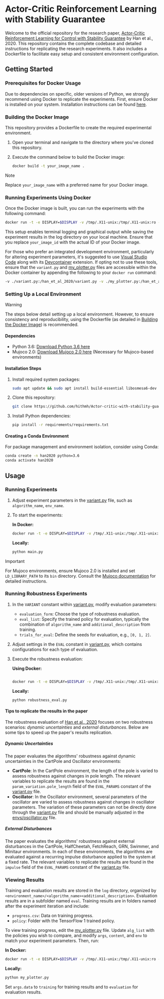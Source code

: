 # Actor-Critic Reinforcement Learning with Stability Guarantee

Welcome to the official repository for the research paper, [Actor-Critic Reinforcement Learning for Control with Stability Guarantee](https://arxiv.org/abs/2004.14288) by Han et al., 2020. This repository contains the complete codebase and detailed instructions for replicating the research experiments. It also includes a Dockerfile to facilitate easy setup and consistent environment configuration.

## Getting Started

### Prerequisites for Docker Usage

Due to dependencies on specific, older versions of Python, we strongly recommend using Docker to replicate the experiments. First, ensure Docker is installed on your system. Installation instructions can be found [here](https://docs.docker.com/get-docker/).

### Building the Docker Image

This repository provides a Dockerfile to create the required experimental environment.

1. Open your terminal and navigate to the directory where you've cloned this repository.
2. Execute the command below to build the Docker image:

   ```bash
   docker build -t your_image_name .
   ```

> [!NOTE]
> Replace `your_image_name` with a preferred name for your Docker image.

### Running Experiments Using Docker

Once the Docker image is built, you can run the experiments with the following command:

```bash
docker run -t -e DISPLAY=$DISPLAY -v /tmp/.X11-unix:/tmp/.X11-unix:ro -v ./log:/han_et_al_2020/log your_image_id
```

This setup enables terminal logging and graphical output while saving the experiment results in the log directory on your local machine. Ensure that you replace `your_image_id` with the actual ID of your Docker image.

For those who prefer an integrated development environment, particularly for altering experiment parameters, it's suggested to use [Visual Studio Code](https://code.visualstudio.com/) along with its [Devcontainer](https://code.visualstudio.com/docs/remote/containers) extension. If opting not to use these tools, ensure that the `variant.py` and [my_plotter.py](./my_plotter.py) files are accessible within the Docker container by appending the following to your `docker run` command:

```bash
-v ./variant.py:/han_et_al_2020/variant.py -v ./my_plotter.py:/han_et_al_2020/my_plotter.py
```

### Setting Up a Local Environment

> [!WARNING]
> The steps below detail setting up a local environment. However, to ensure consistency and reproducibility, using the Dockerfile (as detailed in [Building the Docker Image](#building-the-docker-image)) is recommended.

#### Dependencies

- Python 3.6: [Download Python 3.6 here](https://www.python.org/downloads/release/python-360/)
- Mujoco 2.0: [Download Mujoco 2.0 here](https://www.roboti.us/download.html) (Necessary for Mujoco-based environments)

#### Installation Steps

1. Install required system packages:

   ```bash
   sudo apt update && sudo apt install build-essential libosmesa6-dev patchelf
   ```

2. Clone this repository:

   ```bash
   git clone https://github.com/hithmh/Actor-critic-with-stability-guarantee
   ```

3. Install Python dependencies:

   ```bash
   pip install -r requirements/requirements.txt
   ```

#### Creating a Conda Environment

For package management and environment isolation, consider using Conda:

```bash
conda create -n han2020 python=3.6
conda activate han2020
```

## Usage

### Running Experiments

1. Adjust experiment parameters in the [variant.py](./variant.py) file, such as `algorithm_name`, `env_name`.
2. To start the experiments:

   **In Docker:**

   ```bash
   docker run -t -e DISPLAY=$DISPLAY -v /tmp/.X11-unix:/tmp/.X11-unix:ro -v ./log:/han_et_al_2020/log your_image_id
   ```

   **Locally:**

   ```bash
   python main.py
   ```

> [!IMPORTANT]
> For Mujoco environments, ensure Mujoco 2.0 is installed and set `LD_LIBRARY_PATH` to its `bin` directory. Consult the [Mujoco documentation](https://www.roboti.us/download.html) for detailed instructions.

### Running Robustness Experiments

1. In the `VARIANT` constant within [variant.py](./variant.py), modify evaluation parameters:

   - `evaluation_form`: Choose the type of robustness evaluation.
   - `eval_list`: Specify the trained policy for evaluation, typically the combination of `algorithm_name` and `additional_description` from training.
   - `trials_for_eval`: Define the seeds for evaluation, e.g., `[0, 1, 2]`.

2. Adjust settings in the `EVAL` constant in [variant.py](./variant.py), which contains configurations for each type of evaluation.

3. Execute the robustness evaluation:

   **Using Docker:**

   ```bash

   docker run -t -e DISPLAY=$DISPLAY -v /tmp/.X11-unix:/tmp/.X11-unix:ro -v ./log:/han_et_al_2020/log your_image_id python robustness_eval.py
   ```

   **Locally:**

   ```bash
   python robustness_eval.py
   ```

#### Tips to replicate the results in the paper

The robustness evaluation of [Han et al., 2020](https://arxiv.org/abs/2004.14288) focuses on two robustness scenarios: *dynamic uncertainties* and *external disturbances*. Below are some tips to speed up the paper's results replication.

##### Dynamic Uncertainties

The paper evaluates the algorithms' robustness against dynamic uncertainties in the CartPole and Oscillator environments:
   - **CartPole**: In the CartPole environment, the length of the pole is varied to assess robustness against changes in pole length. The relevant variables to replicate the results are found in the `param_variation.pole_length` field of the  `EVAL_PARAMS` constant of the [variant.py](./variant.py) file.
   - **Oscillator**: In the Oscillator environment, several parameters of the oscillator are varied to assess robustness against changes in oscillator parameters. The variation of these parameters can not be directly done through the [variant.py](./variant.py) file and should be manually adjusted in the [envs/oscillator.py](./envs/oscillator.py) file.

##### External Disturbances

The paper evaluates the algorithms' robustness against external disturbances in the CartPole, HalfCheetah, FetchReach, GRN, Swimmer, and Minitaur environments. In each of these environments, the algorithms are evaluated against a recurring impulse disturbance applied to the system at a fixed rate. The relevant variables to replicate the results are found in the `impulse` field of the  `EVAL_PARAMS` constant of the [variant.py](./variant.py) file.

### Viewing Results

Training and evaluation results are stored in the `log` directory, organized by `<environment_name>/<algorithm_name><additional_description>`. Evaluation results are in a subfolder named `eval`. Training results are in folders named after the experiment iteration and include:

- `progress.csv`: Data on training progress.
- `policy`: Folder with the TensorFlow 1 trained policy.

To view training progress, edit the [my_plotter.py](./my_plotter.py) file. Update `alg_list` with the policies you wish to compare, and modify `args`, `content`, and `env` to match your experiment parameters. Then, run:

**In Docker:**

```bash
docker run -t -e DISPLAY=$DISPLAY -v /tmp/.X11-unix:/tmp/.X11-unix:ro -v ./log:/han_et_al_2020/log your_image_id python my_plotter.py
```

**Locally:**

```bash
python my_plotter.py
```

Set `args.data` to `training` for training results and to `evaluation` for evaluation results.
